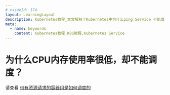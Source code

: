 ```yaml
---
# vssueId: 174
layout: LearningLayout
description: Kubernetes教程_本文解释了Kubernetes中为什么ping Service 不能成功的原因
meta:
  - name: keywords
    content: Kubernetes教程,K8S教程,Kubernetes Service
---
```


# 为什么CPU内存使用率很低，却不能调度？

请查看 [带有资源请求的容器组是如何调度的](/learning/k8s-intermediate/config/computing-resource.html#带有资源请求的容器组是如何调度的)
